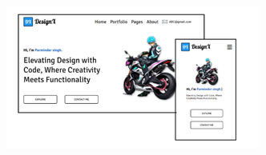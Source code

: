 ![Design preview for the Intro section with dropdown navigation coding challenge](./design/design.png)
